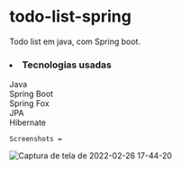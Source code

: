 # todo-list-spring
Todo list em java, com Spring boot.

<h3><li>Tecnologias usadas</li></h3>
    Java<br>
    Spring Boot<br>
    Spring Fox<br>
    JPA<br>
    Hibernate<br>
    
    Screenshots =
    
![Captura de tela de 2022-02-26 17-44-20](https://user-images.githubusercontent.com/89152312/155860536-66c496a4-624c-42b8-a759-7dfe98e07010.png)
